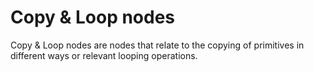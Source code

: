 # Copy & Loop nodes


Copy & Loop nodes are nodes that relate to the copying of primitives in different ways or relevant looping operations.

